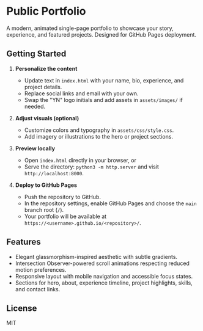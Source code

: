 # Public Portfolio

A modern, animated single-page portfolio to showcase your story, experience, and featured projects. Designed for GitHub Pages deployment.

## Getting Started

1. **Personalize the content**
   - Update text in `index.html` with your name, bio, experience, and project details.
   - Replace social links and email with your own.
   - Swap the "YN" logo initials and add assets in `assets/images/` if needed.

2. **Adjust visuals (optional)**
   - Customize colors and typography in `assets/css/style.css`.
   - Add imagery or illustrations to the hero or project sections.

3. **Preview locally**
   - Open `index.html` directly in your browser, or
   - Serve the directory: `python3 -m http.server` and visit `http://localhost:8000`.

4. **Deploy to GitHub Pages**
   - Push the repository to GitHub.
   - In the repository settings, enable GitHub Pages and choose the `main` branch root (`/`).
   - Your portfolio will be available at `https://<username>.github.io/<repository>/`.

## Features

- Elegant glassmorphism-inspired aesthetic with subtle gradients.
- Intersection Observer-powered scroll animations respecting reduced motion preferences.
- Responsive layout with mobile navigation and accessible focus states.
- Sections for hero, about, experience timeline, project highlights, skills, and contact links.

## License

MIT
